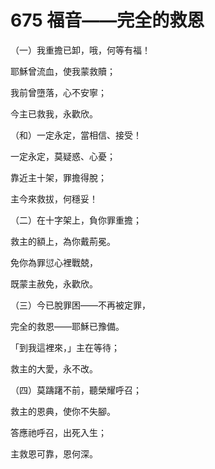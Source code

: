 # 675 福音——完全的救恩

（一）我重擔已卸，哦，何等有福！

耶穌曾流血，使我蒙救贖；

我前曾墮落，心不安寧；

今主已救我，永歡欣。

（和）一定永定，當相信、接受！

一定永定，莫疑惑、心憂；

靠近主十架，罪擔得脫；

主今來救拔，何穩妥！

（二）在十字架上，負你罪重擔；

救主的額上，為你戴荊冕。

免你為罪愆心裡戰兢，

既蒙主赦免，永歡欣。

（三）今已脫罪困——不再被定罪，

完全的救恩——耶穌已豫備。

「到我這裡來，」主在等待；

救主的大愛，永不改。

（四）莫躊躇不前，聽榮耀呼召；

救主的恩典，使你不失腳。

答應祂呼召，出死入生；

主救恩可靠，恩何深。


